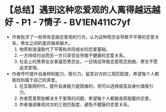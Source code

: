 # 【总结】遇到这种恋爱观的人离得越远越好 - P1 - 7情子 - BV1EN411C7yf

-   作者批评了一些带有歪曲恋爱观的行为，认为这种观念会导致不平等的恋爱关系，男女之间的差异越来越大。
    1.  物质和浪漫取代了平等和共同成长的恋爱基础。
    2.  一方持续付出而另一方只享受会导致不健康的恋爱关系。
    3.  社会上的男男女女普遍恐男恐女，一日情侣导致恋爱观念扭曲，男生不愿追求爱情。
-   作者呼吁提升自身辨别能力，吸引力，留意对方的三观匹配度，希望每个人都能找到属于自己的真爱。
    1.  在互联网时代，提升自身能力是困难的，但可以选择提高自身价值吸引力。
    2.  作者愿意帮助解决关于爱情的问题，希望每个人都能收获甜蜜的恋爱。
    3.  作者强调重视对方的三观匹配度，避免不健康的恋爱关系。